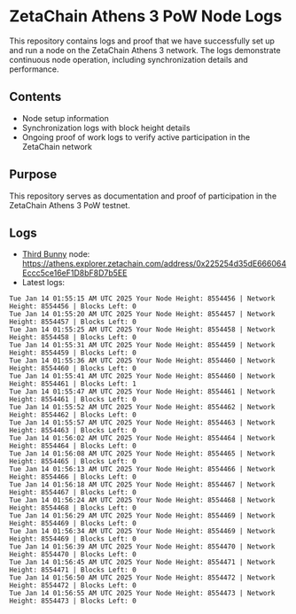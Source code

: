 # ZetaChain Athens 3 PoW Node Logs
This repository contains logs and proof that we have successfully set up and run a node on the ZetaChain Athens 3 network. The logs demonstrate continuous node operation, including synchronization details and performance.

## Contents
- Node setup information
- Synchronization logs with block height details
- Ongoing proof of work logs to verify active participation in the ZetaChain network

## Purpose
This repository serves as documentation and proof of participation in the ZetaChain Athens 3 PoW testnet.

## Logs

- [Third Bunny](https://thirdbunny.xyz/) node: https://athens.explorer.zetachain.com/address/0x225254d35dE666064Eccc5ce16eF1D8bF8D7b5EE
- Latest logs:
```
Tue Jan 14 01:55:15 AM UTC 2025 Your Node Height: 8554456 | Network Height: 8554456 | Blocks Left: 0
Tue Jan 14 01:55:20 AM UTC 2025 Your Node Height: 8554457 | Network Height: 8554457 | Blocks Left: 0
Tue Jan 14 01:55:25 AM UTC 2025 Your Node Height: 8554458 | Network Height: 8554458 | Blocks Left: 0
Tue Jan 14 01:55:31 AM UTC 2025 Your Node Height: 8554459 | Network Height: 8554459 | Blocks Left: 0
Tue Jan 14 01:55:36 AM UTC 2025 Your Node Height: 8554460 | Network Height: 8554460 | Blocks Left: 0
Tue Jan 14 01:55:41 AM UTC 2025 Your Node Height: 8554460 | Network Height: 8554461 | Blocks Left: 1
Tue Jan 14 01:55:47 AM UTC 2025 Your Node Height: 8554461 | Network Height: 8554461 | Blocks Left: 0
Tue Jan 14 01:55:52 AM UTC 2025 Your Node Height: 8554462 | Network Height: 8554462 | Blocks Left: 0
Tue Jan 14 01:55:57 AM UTC 2025 Your Node Height: 8554463 | Network Height: 8554463 | Blocks Left: 0
Tue Jan 14 01:56:02 AM UTC 2025 Your Node Height: 8554464 | Network Height: 8554464 | Blocks Left: 0
Tue Jan 14 01:56:08 AM UTC 2025 Your Node Height: 8554465 | Network Height: 8554465 | Blocks Left: 0
Tue Jan 14 01:56:13 AM UTC 2025 Your Node Height: 8554466 | Network Height: 8554466 | Blocks Left: 0
Tue Jan 14 01:56:18 AM UTC 2025 Your Node Height: 8554467 | Network Height: 8554467 | Blocks Left: 0
Tue Jan 14 01:56:24 AM UTC 2025 Your Node Height: 8554468 | Network Height: 8554468 | Blocks Left: 0
Tue Jan 14 01:56:29 AM UTC 2025 Your Node Height: 8554469 | Network Height: 8554469 | Blocks Left: 0
Tue Jan 14 01:56:34 AM UTC 2025 Your Node Height: 8554469 | Network Height: 8554469 | Blocks Left: 0
Tue Jan 14 01:56:39 AM UTC 2025 Your Node Height: 8554470 | Network Height: 8554470 | Blocks Left: 0
Tue Jan 14 01:56:45 AM UTC 2025 Your Node Height: 8554471 | Network Height: 8554471 | Blocks Left: 0
Tue Jan 14 01:56:50 AM UTC 2025 Your Node Height: 8554472 | Network Height: 8554472 | Blocks Left: 0
Tue Jan 14 01:56:55 AM UTC 2025 Your Node Height: 8554473 | Network Height: 8554473 | Blocks Left: 0
```
